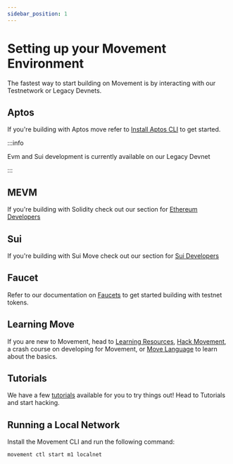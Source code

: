 ```yaml
---
sidebar_position: 1
---
```


# Setting up your Movement Environment

The fastest way to start building on Movement is by interacting with our Testnetwork or Legacy Devnets. 

## Aptos

If you're building with Aptos move refer to [Install Aptos CLI](/) to get started. 

:::info

Evm and Sui development is currently available on our Legacy Devnet

:::

## MEVM

If you're building with Solidity check out our section for [Ethereum Developers](/)

## Sui

If you're building with Sui Move check out our section for [Sui Developers](/)


## Faucet 

Refer to our documentation on [Faucets](/Introduction/faucet) to get started building with testnet tokens.

## Learning Move 

If you are new to Movement, head to [Learning Resources](/), [Hack Movement](/), a crash course on developing for Movement, or [Move Language](https://aptos.dev/en/build/smart-contracts/book) to learn about the basics.

## Tutorials

We have a few [tutorials](/category/tutorials) available for you to try things out! Head to Tutorials and start hacking.

## Running a Local Network 

Install the Movement CLI and run the following command:

```bash
movement ctl start m1 localnet
```